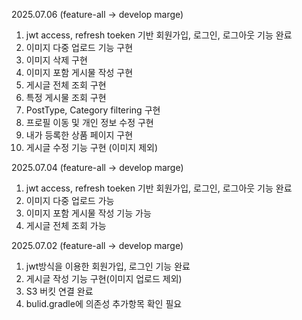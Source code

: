 2025.07.06 (feature-all -> develop marge)
  1. jwt access, refresh toeken 기반 회원가입, 로그인, 로그아웃 기능 완료
  2. 이미지 다중 업로드 기능 구현
  3. 이미지 삭제 구현
  4. 이미지 포함 게시물 작성 구현
  5. 게시글 전체 조회 구현
  6. 특정 게시물 조회 구현
  7. PostType, Category filtering 구현
  8. 프로필 이동 및 개인 정보 수정 구현
  9. 내가 등록한 상품 페이지 구현
  10. 게시글 수정 기능 구현 (이미지 제외)

2025.07.04 (feature-all -> develop marge)
  1. jwt access, refresh toeken 기반 회원가입, 로그인, 로그아웃 기능 완료
  2. 이미지 다중 업로드 가능
  3. 이미지 포함 게시물 작성 기능 가능
  4. 게시글 전체 조회 가능

2025.07.02 (feature-all -> develop marge)
  1. jwt방식을 이용한 회원가입, 로그인 기능 완료
  2. 게시글 작성 기능 구현(이미지 업로드 제외)
  3. S3 버킷 연결 완료
  4. bulid.gradle에 의존성 추가항목 확인 필요
